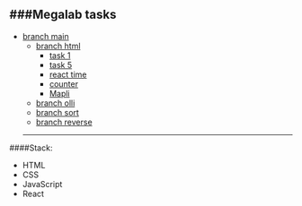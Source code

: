 ###Megalab tasks
---
* [branch main](https://github.com/SemeteyFront/task)
  * [branch html](https://github.com/SemeteyFront/task/tree/html)
    * [task 1](https://github.com/SemeteyFront/task/commit/c6177ff0b1999fee9aba8714d493b1230b2b74cb)
    * [task 5](https://github.com/SemeteyFront/task/commit/eca20a2523cc495d8bc0cc860629566e27166f4a)
    * [react time](https://github.com/SemeteyFront/task/commit/e5b36f128129c4f98b6a5938904cb2fdf1a9e2c8)
    * [counter](https://github.com/SemeteyFront/task/commit/0c8291658f85656187bbad594bfe9b6ac91f4b41)
    * [Mapli](https://github.com/SemeteyFront/task/commit/be541bb8009ad22e5ec3ac334b7b06f6adbfdcf8)
  * [branch olli](https://github.com/SemeteyFront/task/tree/olli)
  * [branch sort](https://github.com/SemeteyFront/task/tree/sort)
  * [branch reverse](https://github.com/SemeteyFront/task/tree/reverse)
  ___

####Stack:
- HTML
- CSS
- JavaScript
- React
